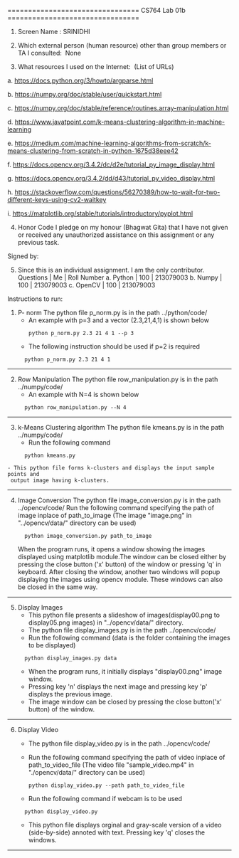 ================================ CS764 Lab 01b ================================

1. Screen Name : SRINIDHI

2. Which external person (human resource) other than group members or TA I consulted:  None

3. What resources I used on the Internet:  (List of URLs)

  a. https://docs.python.org/3/howto/argparse.html

  b. https://numpy.org/doc/stable/user/quickstart.html

  c. https://numpy.org/doc/stable/reference/routines.array-manipulation.html

  d. https://www.javatpoint.com/k-means-clustering-algorithm-in-machine-learning

  e. https://medium.com/machine-learning-algorithms-from-scratch/k-means-clustering-from-scratch-in-python-1675d38eee42

  f. https://docs.opencv.org/3.4.2/dc/d2e/tutorial_py_image_display.html

  g. https://docs.opencv.org/3.4.2/dd/d43/tutorial_py_video_display.html

  h. https://stackoverflow.com/questions/56270389/how-to-wait-for-two-different-keys-using-cv2-waitkey

  i. https://matplotlib.org/stable/tutorials/introductory/pyplot.html


4. Honor Code
I pledge on my honour (Bhagwat Gita) that I have not given or received any unauthorized assistance on this assignment or any previous task.  

Signed by:  <Akella Venkata Surya Srinidhi>

5. Since this is an individual assignment. I am the only contributor.
Questions | Me  | Roll Number
a. Python | 100 | 213079003
b. Numpy  | 100 | 213079003
c. OpenCV | 100 | 213079003

 Instructions to run:

  1) P- norm
     The python file p_norm.py is in the path ../python/code/
     - An example with p=3 and a vector (2.3,21,4,1) is shown below
        ```
        python p_norm.py 2.3 21 4 1 --p 3
        ```
     - The following instruction should be used if p=2 is required
      ```
	    python p_norm.py 2.3 21 4 1
      ```
--------------------
  2) Row Manipulation
     The python file row_manipulation.py is in the path ../numpy/code/ 
     - An example with N=4 is shown below
      ```
	    python row_manipulation.py --N 4
      ```
--------------------
  3) k-Means Clustering algorithm
     The python file kmeans.py is in the path ../numpy/code/ 
     - Run the following command
      ```
	    python kmeans.py
      ```
    - This python file forms k-clusters and displays the input sample points and 
	 output image having k-clusters.
--------------------
  4) Image Conversion
     The python file image_conversion.py is in the path ../opencv/code/ 
     Run the following command specifying the path of image inplace of
	 path_to_image
	 (The image "image.png" in "../opencv/data/" directory can be used)
      ```
	    python image_conversion.py path_to_image
      ```
     When the program runs, it opens a window showing the images displayed using 
	 matplotlib module.The window can be closed either by pressing the close button
	 ('x' button) of the window or pressing 'q' in keyboard. After closing the window,
	 another two windows will popup displaying the images using opencv module. 
     These windows can also be closed in the same way.
--------------------
  5) Display Images
     - This python file presents a slideshow of images(display00.png to display05.png images) 
	 in "../opencv/data/" directory. 
     - The python file display_images.py is in the path ../opencv/code/ 
     - Run the following command (data is the folder containing the images to be displayed)
      ```
	    python display_images.py data
      ```
     - When the program runs, it initially displays "display00.png" image window. 
     - Pressing key 'n' displays the next image and pressing key 'p' displays the previous image. 
     - The image window can be closed by pressing the close button('x' button) of the window.
--------------------
  6) Display Video
     - The python file display_video.py is in the path ../opencv/code/ 
	 
     - Run the following command specifying the path of video inplace of
	   path_to_video_file
	  (The video file "sample_video.mp4" in "./opencv/data/" directory can be used)
	    ```    
	    python display_video.py --path path_to_video_file
	    ``` 
	 - Run the following command if webcam is to be used
      ```	 
	    python display_video.py 
	    ``` 
     - This python file displays orginal and gray-scale version of a video (side-by-side) 
	 annoted with text. Pressing key 'q' closes the windows.
---------------------------------
